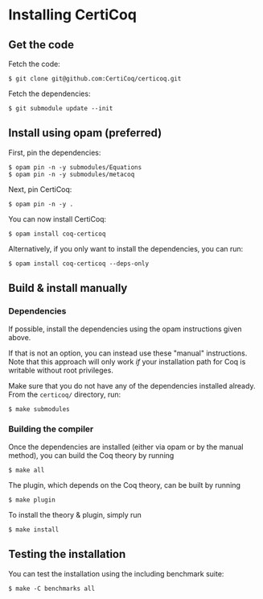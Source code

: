 # Installing CertiCoq

## Get the code

Fetch the code:

```console
$ git clone git@github.com:CertiCoq/certicoq.git
```

Fetch the dependencies:

```console
$ git submodule update --init
```


## Install using opam (preferred)

First, pin the dependencies:

```console
$ opam pin -n -y submodules/Equations
$ opam pin -n -y submodules/metacoq
```

Next, pin CertiCoq:

```console
$ opam pin -n -y .
```

You can now install CertiCoq:

```console
$ opam install coq-certicoq
```

Alternatively, if you only want to install the dependencies, you can run:

```console
$ opam install coq-certicoq --deps-only
```

## Build & install manually

### Dependencies

If possible, install the dependencies using the opam instructions given above.

If that is not an option, you can instead use these "manual" instructions. Note that this approach will only work *if* your installation path for Coq is writable without root privileges.

Make sure that you do not have any of the dependencies installed already. From the `certicoq/` directory, run:

```console
$ make submodules
```


### Building the compiler

Once the dependencies are installed (either via opam or by the manual method), you can build the Coq theory by running

```console
$ make all
```

The plugin, which depends on the Coq theory, can be built by running

```console
$ make plugin
```

To install the theory & plugin, simply run

```console
$ make install
```


## Testing the installation

You can test the installation using the including benchmark suite:

```console
$ make -C benchmarks all
```
